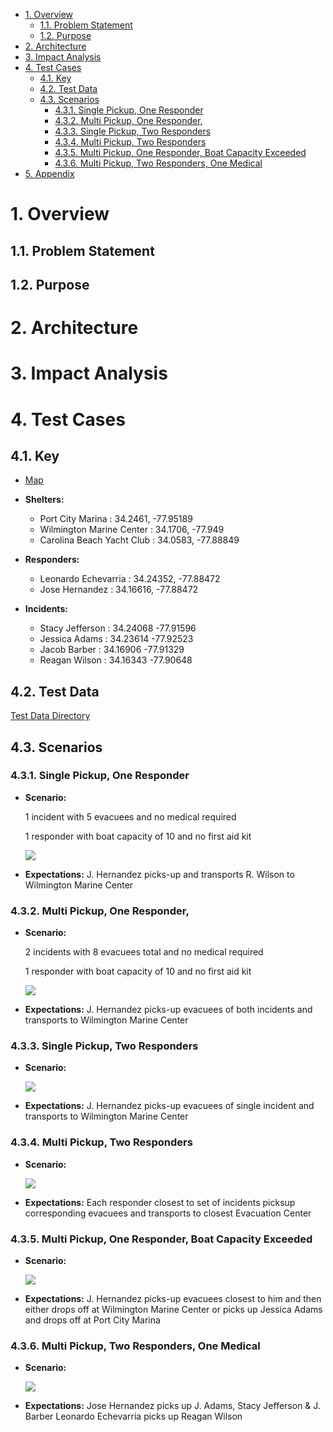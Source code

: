 - [1. Overview](#1-overview)
  - [1.1. Problem Statement](#11-problem-statement)
  - [1.2. Purpose](#12-purpose)
- [2. Architecture](#2-architecture)
- [3. Impact Analysis](#3-impact-analysis)
- [4. Test Cases](#4-test-cases)
  - [4.1. Key](#41-key)
  - [4.2. Test Data](#42-test-data)
  - [4.3. Scenarios](#43-scenarios)
    - [4.3.1. Single Pickup, One Responder](#431-single-pickup-one-responder)
    - [4.3.2. Multi Pickup, One Responder,](#432-multi-pickup-one-responder)
    - [4.3.3. Single Pickup, Two Responders](#433-single-pickup-two-responders)
    - [4.3.4. Multi Pickup, Two Responders](#434-multi-pickup-two-responders)
    - [4.3.5. Multi Pickup, One Responder, Boat Capacity Exceeded](#435-multi-pickup-one-responder-boat-capacity-exceeded)
    - [4.3.6. Multi Pickup, Two Responders, One Medical](#436-multi-pickup-two-responders-one-medical)
- [5. Appendix](#5-appendix)
  
# 1. Overview
## 1.1. Problem Statement
## 1.2. Purpose
# 2. Architecture
# 3. Impact Analysis
# 4. Test Cases

## 4.1. Key
* [Map](https://www.google.com/maps/d/u/0/edit?hl=en&mid=1jHqK76mb6NUcxlomcNLDoVm9zXeu-ayB&ll=34.18821162394133%2C-77.9599111328125&z=12)

* **Shelters:**
  *    Port City Marina            :   34.2461, -77.95189
  *    Wilmington Marine Center    :   34.1706, -77.949
  *    Carolina Beach Yacht Club   :   34.0583, -77.88849

* **Responders:**
  *  Leonardo Echevarria         :    34.24352, -77.88472
  *  Jose Hernandez              :    34.16616, -77.88472

* **Incidents:**
  *  Stacy Jefferson             :   34.24068  -77.91596
  *  Jessica Adams               :   34.23614  -77.92523
  *  Jacob Barber                :   34.16906  -77.91329
  *  Reagan Wilson               :   34.16343  -77.90648

## 4.2. Test Data

[Test Data Directory](../src/test/resources/scenario1)


## 4.3. Scenarios


### 4.3.1. Single Pickup, One Responder

* **Scenario:**

  1 incident with 5 evacuees and no medical required

  1 responder with boat capacity of 10 and no first aid kit

  ![](images/scenario1.png)

* **Expectations:**
  J. Hernandez picks-up and transports R. Wilson to Wilmington Marine Center


### 4.3.2. Multi Pickup, One Responder, 
* **Scenario:**

  2 incidents with 8 evacuees total and no medical required
  
  1 responder with boat capacity of 10 and no first aid kit
  
  ![](images/scenario2.png)
  
* **Expectations:**
  J. Hernandez picks-up evacuees of both incidents and transports to Wilmington Marine Center
  
### 4.3.3. Single Pickup, Two Responders
* **Scenario:**

    ![](images/scenario3.png)
    
* **Expectations:**
  J. Hernandez picks-up evacuees of single incident and transports to Wilmington Marine Center
  
### 4.3.4. Multi Pickup, Two Responders
* **Scenario:**

  ![](images/scenario4.png)
  
* **Expectations:**
  Each responder closest to set of incidents picksup corresponding evacuees and transports to closest Evacuation Center
  
### 4.3.5. Multi Pickup, One Responder, Boat Capacity Exceeded
* **Scenario:**

  ![](images/scenario5.png)
  
* **Expectations:**
  J. Hernandez picks-up evacuees closest to him and then either drops off at Wilmington Marine Center or picks up Jessica Adams and drops off at Port City Marina
  
### 4.3.6. Multi Pickup, Two Responders, One Medical
* **Scenario:**

    ![](images/scenario4.png)
    
* **Expectations:**
  Jose Hernandez picks up J. Adams, Stacy Jefferson & J. Barber
  Leonardo Echevarria picks up Reagan Wilson



